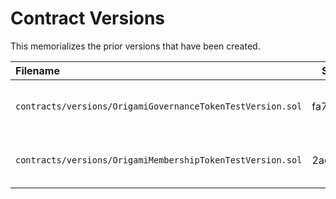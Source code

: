# Contract Versions

This memorializes the prior versions that have been created.

| Filename                                                   |   SHA   | Reason                                                                          |
| :--------------------------------------------------------- | :-----: | :------------------------------------------------------------------------------ |
| `contracts/versions/OrigamiGovernanceTokenTestVersion.sol` | fa79b29 | Introduced to test upgrades to `OrigamiGovernanceToken`. See "upgrading" tests. |
| `contracts/versions/OrigamiMembershipTokenTestVersion.sol` | 2ac09f5 | Introduced to test upgrades to `OrigamiMembershipToken`. See "upgrading" tests. |
